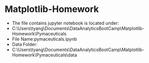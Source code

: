 # Matplotlib-Homework

* The file contains jupyter notebook is located under:
* C:\Users\tyang\Documents\DataAnalyticsBootCamp\Matplotlib-Homework\Pymaceuticals
* File Name:pymaceuticals.ipynb
* Data Folder:
* C:\Users\tyang\Documents\DataAnalyticsBootCamp\Matplotlib-Homework\Pymaceuticals\data

